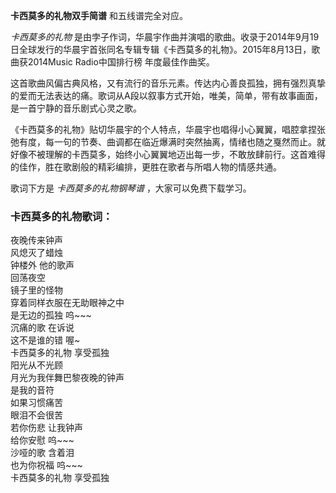 

**卡西莫多的礼物双手简谱** 和五线谱完全对应。

_卡西莫多的礼物_
是由孛子作词，华晨宇作曲并演唱的歌曲。收录于2014年9月19日全球发行的华晨宇首张同名专辑专辑《卡西莫多的礼物》。2015年8月13日，歌曲获2014Music
Radio中国排行榜 年度最佳作曲奖。

这首歌曲风偏古典风格，又有流行的音乐元素。传达内心善良孤独，拥有强烈真挚的爱而无法表达的痛。歌词从A段以叙事方式开始，唯美，简单，带有故事画面，是一首宁静的音乐剧式心灵之歌。

《卡西莫多的礼物》贴切华晨宇的个人特点，华晨宇也唱得小心翼翼，唱腔拿捏张弛有度，每一句的节奏、曲调都在临近爆满时突然抽离，情绪也随之戛然而止。就好像不被理解的卡西莫多，始终小心翼翼地迈出每一步，不敢放肆前行。这首难得的佳作，胜在歌剧般的精彩编排，更胜在歌者与所唱人物的情感共通。

歌词下方是 _卡西莫多的礼物钢琴谱_ ，大家可以免费下载学习。

### 卡西莫多的礼物歌词：

夜晚传来钟声  
风熄灭了蜡烛  
钟楼外 他的歌声  
回荡夜空  
镜子里的怪物  
穿着同样衣服在无助眼神之中  
是无边的孤独 呜~~~  
沉痛的歌 在诉说  
这不是谁的错 喔~  
卡西莫多的礼物 享受孤独  
阳光从不光顾  
月光为我伴舞巴黎夜晚的钟声  
是我的音符  
如果习惯痛苦  
眼泪不会很苦  
若你伤悲 让我钟声  
给你安慰 呜~~~  
沙哑的歌 含着泪  
也为你祝福 呜~~~  
卡西莫多的礼物 享受孤独

